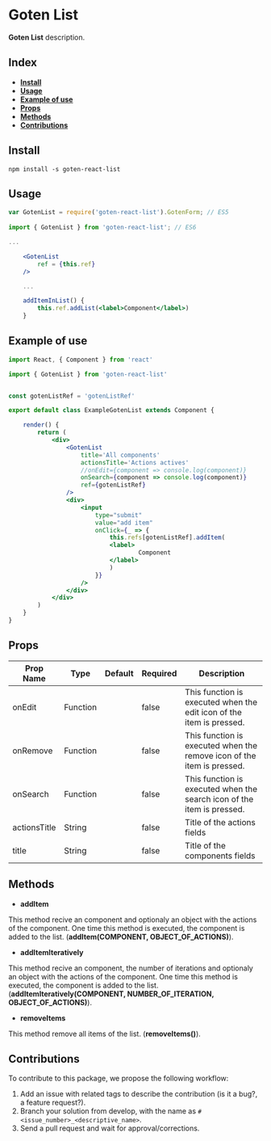 # Goten List

**Goten List** description.

## Index

- [**Install**](#install)
- [**Usage**](#usage)
- [**Example of use**](#example-of-use)
- [**Props**](#props)
- [**Methods**](#methods)
- [**Contributions**](#contributions)

## Install

```npm install -s goten-react-list```

## Usage

``` jsx
var GotenList = require('goten-react-list').GotenForm; // ES5
 
import { GotenList } from 'goten-react-list'; // ES6

...

    <GotenList 
        ref = {this.ref}
    />

    ...

    addItemInList() {
        this.ref.addList(<label>Component</label>)
    }
```

## Example of use

``` jsx
import React, { Component } from 'react'

import { GotenList } from 'goten-react-list'


const gotenListRef = 'gotenListRef'

export default class ExampleGotenList extends Component {

    render() {
        return (
            <div>
                <GotenList
                    title='All components'
                    actionsTitle='Actions actives'
                    //onEdit={component => console.log(component)}
                    onSearch={component => console.log(component)}
                    ref={gotenListRef}
                />
                <div>
                    <input
                        type="submit"
                        value="add item"
                        onClick={_ => {
                            this.refs[gotenListRef].addItem(
                            <label>
                                    Component
                            </label>
                            )
                        }}
                    />
                </div>
            </div>
        )
    }
}
```

## Props


| Prop Name    | Type     | Default | Required | Description                                                            |
|--------------|----------|---------|----------|------------------------------------------------------------------------|
| onEdit       | Function |         | false    | This function is executed when the edit icon of the item is pressed.   |
| onRemove     | Function |         | false    | This function is executed when the remove icon of the item is pressed. |
| onSearch     | Function |         | false    | This function is executed when the search icon of the item is pressed. |
| actionsTitle | String   |         | false    | Title of the actions fields                                            |
| title        | String   |         | false    | Title of the components fields                                         |

## Methods

- **addItem**

This method recive an component and optionaly an object with the actions of the component. One time this method is executed, the component is added to the list. (**addItem(COMPONENT, OBJECT_OF_ACTIONS)**).

- **addItemIteratively**

This method recive an component, the number of iterations and optionaly an object with the actions of the component. One time this method is executed, the component is added to the list. (**addItemIteratively(COMPONENT, NUMBER_OF_ITERATION, OBJECT_OF_ACTIONS)**).

- **removeItems**

This method remove all items of the list. (**removeItems()**).

## Contributions

To contribute to this package, we propose the following workflow:
1. Add an issue with related tags to describe the contribution (is it a bug?, a feature request?).
2. Branch your solution from develop, with the name as ```#<issue_number>_<descriptive_name>```.
3. Send a pull request and wait for approval/corrections.
